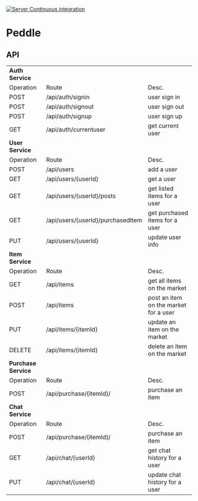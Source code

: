 [![Server Continuous integration](https://github.com/SionYoung/peddle/actions/workflows/integrate.yml/badge.svg?branch=master&event=pull_request)](https://github.com/SionYoung/peddle/actions/workflows/integrate.yml)

# Peddle

## API
| | | |
|---|---|---|
| **Auth Service** |
| Operation | Route | Desc. |
| POST | /api/auth/signin      | user sign in     |
| POST | /api/auth/signout     | user sign out    |
| POST | /api/auth/signup      | user sign up     |
| GET | /api/auth/currentuser  | get current user |
| **User Service** |
| Operation | Route | Desc. |
| POST | /api/users                        | add a user |
| GET  | /api/users/{userId}               | get a user |
| GET  | /api/users/{userId}/posts         | get listed items for a user |
| GET  | /api/users/{userId}/purchasedItem | get purchased items for a user |
| PUT  | /api/users/{userId}               | update user info  |
| **Item Service** |
| Operation | Route | Desc. |
| GET    | /api/items          | get all items on the market           |
| POST   | /api/items          | post an item on the market for a user |
| PUT    | /api/items/{itemId} | update an item on the market          |
| DELETE | /api/items/{itemId} | delete an item on the market          |
| **Purchase Service** |
| Operation | Route | Desc. |
| POST | /api/purchase/{itemId}/ | purchase an item |
| **Chat Service** | 
| Operation | Route | Desc. |
| POST | /api/purchase/{itemId}/ | purchase an item |
| GET | /api/chat/{userId} | get chat history for a user |
| PUT | /api/chat/{userId} | update chat history for a user |
